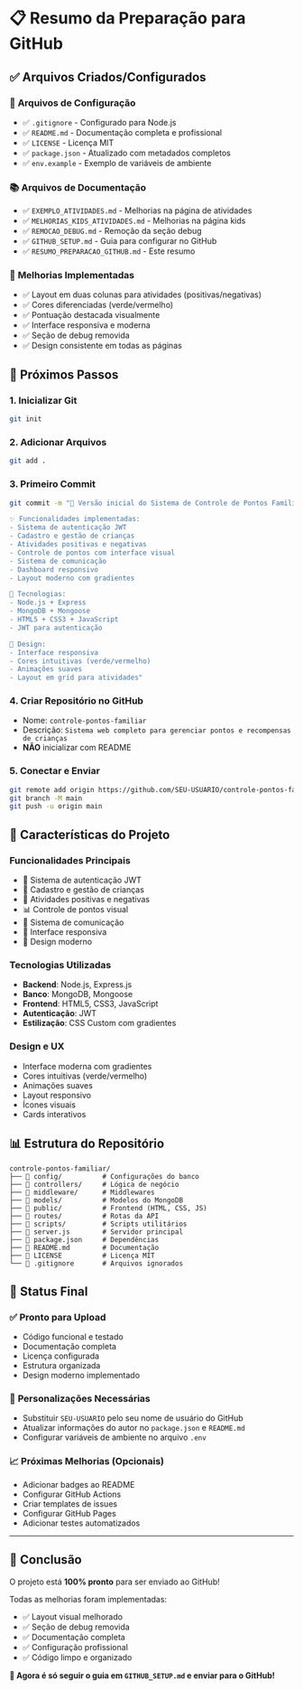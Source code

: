 # 📋 Resumo da Preparação para GitHub

## ✅ **Arquivos Criados/Configurados**

### 🔧 **Arquivos de Configuração**
- ✅ `.gitignore` - Configurado para Node.js
- ✅ `README.md` - Documentação completa e profissional
- ✅ `LICENSE` - Licença MIT
- ✅ `package.json` - Atualizado com metadados completos
- ✅ `env.example` - Exemplo de variáveis de ambiente

### 📚 **Arquivos de Documentação**
- ✅ `EXEMPLO_ATIVIDADES.md` - Melhorias na página de atividades
- ✅ `MELHORIAS_KIDS_ATIVIDADES.md` - Melhorias na página kids
- ✅ `REMOCAO_DEBUG.md` - Remoção da seção debug
- ✅ `GITHUB_SETUP.md` - Guia para configurar no GitHub
- ✅ `RESUMO_PREPARACAO_GITHUB.md` - Este resumo

### 🎨 **Melhorias Implementadas**
- ✅ Layout em duas colunas para atividades (positivas/negativas)
- ✅ Cores diferenciadas (verde/vermelho)
- ✅ Pontuação destacada visualmente
- ✅ Interface responsiva e moderna
- ✅ Seção de debug removida
- ✅ Design consistente em todas as páginas

## 🚀 **Próximos Passos**

### 1. **Inicializar Git**
```bash
git init
```

### 2. **Adicionar Arquivos**
```bash
git add .
```

### 3. **Primeiro Commit**
```bash
git commit -m "🎉 Versão inicial do Sistema de Controle de Pontos Familiar

✨ Funcionalidades implementadas:
- Sistema de autenticação JWT
- Cadastro e gestão de crianças
- Atividades positivas e negativas
- Controle de pontos com interface visual
- Sistema de comunicação
- Dashboard responsivo
- Layout moderno com gradientes

🔧 Tecnologias:
- Node.js + Express
- MongoDB + Mongoose
- HTML5 + CSS3 + JavaScript
- JWT para autenticação

📱 Design:
- Interface responsiva
- Cores intuitivas (verde/vermelho)
- Animações suaves
- Layout em grid para atividades"
```

### 4. **Criar Repositório no GitHub**
- Nome: `controle-pontos-familiar`
- Descrição: `Sistema web completo para gerenciar pontos e recompensas de crianças`
- **NÃO** inicializar com README

### 5. **Conectar e Enviar**
```bash
git remote add origin https://github.com/SEU-USUARIO/controle-pontos-familiar.git
git branch -M main
git push -u origin main
```

## 🎯 **Características do Projeto**

### **Funcionalidades Principais**
- 🔐 Sistema de autenticação JWT
- 👶 Cadastro e gestão de crianças
- 🎯 Atividades positivas e negativas
- 📊 Controle de pontos visual
- 💬 Sistema de comunicação
- 📱 Interface responsiva
- 🎨 Design moderno

### **Tecnologias Utilizadas**
- **Backend**: Node.js, Express.js
- **Banco**: MongoDB, Mongoose
- **Frontend**: HTML5, CSS3, JavaScript
- **Autenticação**: JWT
- **Estilização**: CSS Custom com gradientes

### **Design e UX**
- Interface moderna com gradientes
- Cores intuitivas (verde/vermelho)
- Animações suaves
- Layout responsivo
- Ícones visuais
- Cards interativos

## 📊 **Estrutura do Repositório**

```
controle-pontos-familiar/
├── 📁 config/          # Configurações do banco
├── 📁 controllers/     # Lógica de negócio
├── 📁 middleware/      # Middlewares
├── 📁 models/          # Modelos do MongoDB
├── 📁 public/          # Frontend (HTML, CSS, JS)
├── 📁 routes/          # Rotas da API
├── 📁 scripts/         # Scripts utilitários
├── 📄 server.js        # Servidor principal
├── 📄 package.json     # Dependências
├── 📄 README.md        # Documentação
├── 📄 LICENSE          # Licença MIT
└── 📄 .gitignore       # Arquivos ignorados
```

## 🎉 **Status Final**

### ✅ **Pronto para Upload**
- Código funcional e testado
- Documentação completa
- Licença configurada
- Estrutura organizada
- Design moderno implementado

### 🔧 **Personalizações Necessárias**
- Substituir `SEU-USUARIO` pelo seu nome de usuário do GitHub
- Atualizar informações do autor no `package.json` e `README.md`
- Configurar variáveis de ambiente no arquivo `.env`

### 📈 **Próximas Melhorias (Opcionais)**
- Adicionar badges ao README
- Configurar GitHub Actions
- Criar templates de issues
- Configurar GitHub Pages
- Adicionar testes automatizados

---

## 🎯 **Conclusão**

O projeto está **100% pronto** para ser enviado ao GitHub! 

Todas as melhorias foram implementadas:
- ✅ Layout visual melhorado
- ✅ Seção de debug removida
- ✅ Documentação completa
- ✅ Configuração profissional
- ✅ Código limpo e organizado

**🚀 Agora é só seguir o guia em `GITHUB_SETUP.md` e enviar para o GitHub!** 